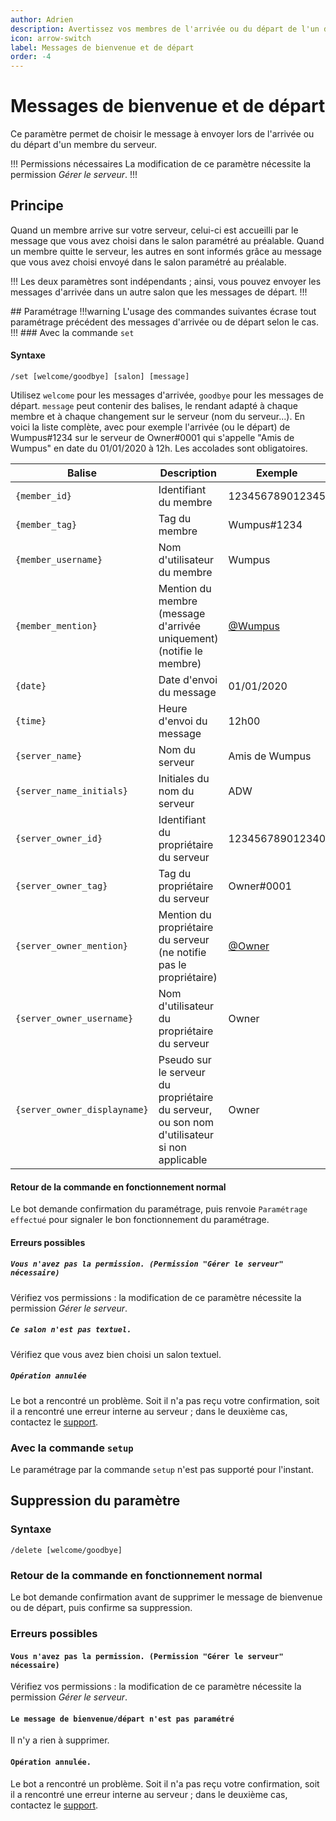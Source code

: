 ```yaml
---
author: Adrien
description: Avertissez vos membres de l'arrivée ou du départ de l'un d'entre eux, et souhaitez la bienvenue aux nouveaux venus.
icon: arrow-switch
label: Messages de bienvenue et de départ
order: -4
---
```


# Messages de bienvenue et de départ

Ce paramètre permet de choisir le message à envoyer lors de l'arrivée ou du départ d'un membre du serveur.

!!! Permissions nécessaires
La modification de ce paramètre nécessite la permission *Gérer le serveur*.
!!!

## Principe
Quand un membre arrive sur votre serveur, celui-ci est accueilli par le message que vous avez choisi dans le salon paramétré au préalable.
Quand un membre quitte le serveur, les autres en sont informés grâce au message que vous avez choisi envoyé dans le salon paramétré au préalable.

!!!
Les deux paramètres sont indépendants ; ainsi, vous pouvez envoyer les messages d'arrivée dans un autre salon que les messages de départ.
!!!

## Paramétrage 
!!!warning
L'usage des commandes suivantes écrase tout paramétrage précédent des messages d'arrivée ou de départ selon le cas.
!!!
### Avec la commande `set`
#### Syntaxe
```
/set [welcome/goodbye] [salon] [message]
```
Utilisez `welcome` pour les messages d'arrivée, `goodbye` pour les messages de départ. `message` peut contenir des balises, le rendant adapté à chaque membre et à chaque changement sur le serveur (nom du serveur...). En voici la liste complète, avec pour exemple l'arrivée (ou le départ) de Wumpus#1234 sur le serveur de Owner#0001 qui s'appelle "Amis de Wumpus" en date du 01/01/2020 à 12h. Les accolades sont obligatoires.

Balise | Description | Exemple
---|---|---
`{member_id}` | Identifiant du membre | 123456789012345
`{member_tag}` | Tag du membre | Wumpus#1234
`{member_username}` | Nom d'utilisateur du membre | Wumpus
`{member_mention}` | Mention du membre (message d'arrivée uniquement) (notifie le membre) | [@Wumpus]() 
`{date}` | Date d'envoi du message | 01/01/2020
`{time}` | Heure d'envoi du message | 12h00
`{server_name}` | Nom du serveur | Amis de Wumpus
`{server_name_initials}` | Initiales du nom du serveur | ADW
`{server_owner_id}` | Identifiant du propriétaire du serveur | 123456789012340
`{server_owner_tag}` | Tag du propriétaire du serveur | Owner#0001
`{server_owner_mention}` | Mention du propriétaire du serveur (ne notifie pas le propriétaire) | [@Owner]() 
`{server_owner_username}` | Nom d'utilisateur du propriétaire du serveur | Owner
`{server_owner_displayname}` | Pseudo sur le serveur du propriétaire du serveur, ou son nom d'utilisateur si non applicable | Owner

#### Retour de la commande en fonctionnement normal
Le bot demande confirmation du paramétrage, puis renvoie `Paramétrage effectué` pour signaler le bon fonctionnement du paramétrage.

#### Erreurs possibles
##### `Vous n'avez pas la permission. (Permission "Gérer le serveur" nécessaire)`
Vérifiez vos permissions : la modification de ce paramètre nécessite la permission *Gérer le serveur*.

##### `Ce salon n'est pas textuel.`
Vérifiez que vous avez bien choisi un salon textuel.

##### `Opération annulée`
Le bot a rencontré un problème. Soit il n'a pas reçu votre confirmation, soit il a rencontré une erreur interne au serveur ; dans le deuxième cas, contactez le [support](/support.md).

### Avec la commande `setup`
Le paramétrage par la commande `setup` n'est pas supporté pour l'instant.

## Suppression du paramètre
### Syntaxe
```
/delete [welcome/goodbye]
```

### Retour de la commande en fonctionnement normal
Le bot demande confirmation avant de supprimer le message de bienvenue ou de départ, puis confirme sa suppression.

### Erreurs possibles
#### `Vous n'avez pas la permission. (Permission "Gérer le serveur" nécessaire)`
Vérifiez vos permissions : la modification de ce paramètre nécessite la permission *Gérer le serveur*.

#### `Le message de bienvenue/départ n'est pas paramétré`
Il n'y a rien à supprimer.

#### `Opération annulée.`
Le bot a rencontré un problème. Soit il n'a pas reçu votre confirmation, soit il a rencontré une erreur interne au serveur ; dans le deuxième cas, contactez le [support](/support.md).